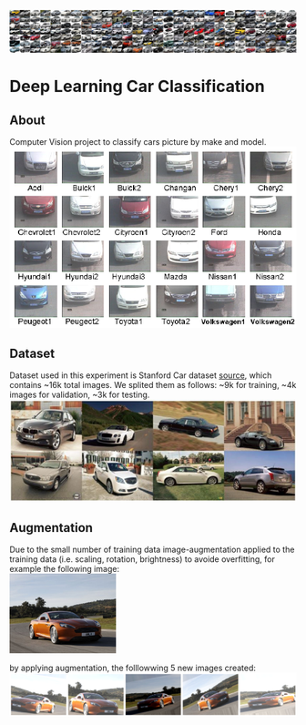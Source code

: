 
![banner Image](Graphs/class_montage.jpg?raw=true "banner")

# Deep Learning Car Classification

## About
Computer Vision project to classify cars picture by make and model. 
</br>
![Car Classification Cam Image](Graphs/car_classification_security_cam.png?raw=true "Car Classification Cam")


## Dataset
Dataset used in this experiment is Stanford Car dataset [source](http://ai.stanford.edu/~jkrause/cars/car_dataset.html), which contains ~16k total images. We splited them as follows: ~9k for training, ~4k images for validation, ~3k for testing. 
</br> 
![Dataset Example Image](Graphs/dataset.jpg?raw=true "Dataset Example")


## Augmentation

Due to the small number of training data image-augmentation applied to the training data (i.e. scaling, rotation, brightness) to avoide overfitting, for example the following image:
</br>
<img src="Graphs/Augmentation_original.jpg" height="140">

by applying augmentation, the folllowwing 5 new images created:
![Augmentation Result Images](Graphs/Augmentation2.png?raw=true "Augmentation Result")


